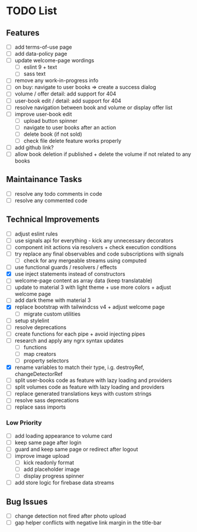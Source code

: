 # TODO List

## Features

- [ ] add terms-of-use page
- [ ] add data-policy page
- [ ] update welcome-page wordings
  - [ ] eslint 9 + text
  - [ ] sass text
- [ ] remove any work-in-progress info
- [ ] on buy: navigate to user books => create a success dialog
- [ ] volume / offer detail: add support for 404
- [ ] user-book edit / detail: add support for 404
- [ ] resolve navigation between book and volume or display offer list
- [ ] improve user-book edit
  - [ ] upload button spinner
  - [ ] navigate to user books after an action
  - [ ] delete book (if not sold)
  - [ ] check file delete feature works properly
- [ ] add github link?
- [ ] allow book deletion if published + delete the volume if not related to any books

## Maintainance Tasks

- [ ] resolve any todo comments in code
- [ ] resolve any commented code

## Technical Improvements

- [ ] adjust eslint rules
- [ ] use signals api for everything - kick any unnecessary decorators
- [ ] component init actions via resolvers + check execution conditions
- [ ] try replace any final observables and code subscriptions with signals
  - [ ] check for any mergeable streams using computed
- [ ] use functional guards / resolvers / effects
- [x] use inject statements instead of constructors
- [ ] welcome-page content as array data (keep translatable)
- [ ] update to material 3 with light theme + use more colors + adjust welcome page
- [ ] add dark theme with material 3
- [x] replace bootstrap with tailwindcss v4 + adjust welcome page
  - [ ] migrate custom utilities
- [ ] setup stylelint
- [ ] resolve deprecations
- [ ] create functions for each pipe + avoid injecting pipes
- [ ] research and apply any ngrx syntax updates
  - [ ] functions
  - [ ] map creators
  - [ ] property selectors
- [x] rename variables to match their type, i.g. destroyRef, changeDetectorRef
- [ ] split user-books code as feature with lazy loading and providers
- [ ] split volumes code as feature with lazy loading and providers
- [ ] replace generated translations keys with custom strings
- [ ] resolve sass deprecations
- [ ] replace sass imports

### Low Priority

- [ ] add loading appearance to volume card
- [ ] keep same page after login
- [ ] guard and keep same page or redirect after logout
- [ ] improve image upload
  - [ ] kick readonly format
  - [ ] add placeholder image
  - [ ] display progress spinner
- [ ] add store logic for firebase data streams

## Bug Issues

- [ ] change detection not fired after photo upload
- [ ] gap helper conflicts with negative link margin in the title-bar
